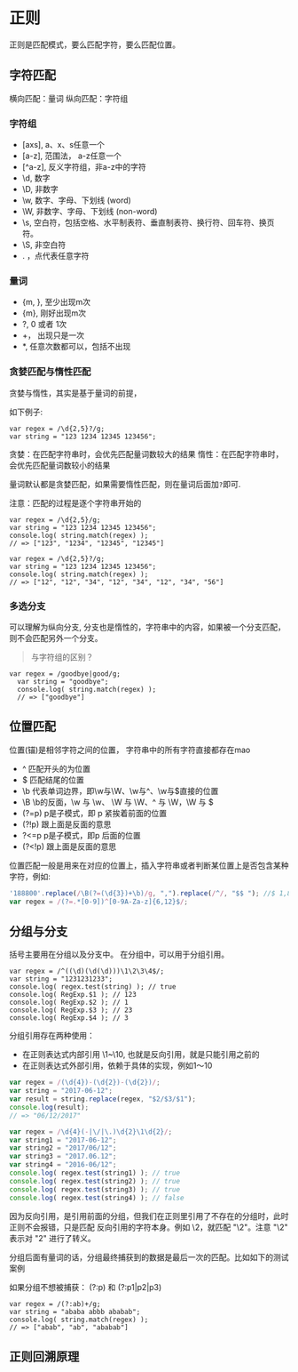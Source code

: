# 正则

正则是匹配模式，要么匹配字符，要么匹配位置。

## 字符匹配

横向匹配：量词
纵向匹配：字符组


### 字符组

- [axs], a、x、s任意一个
- [a-z], 范围法， a-z任意一个
- [^a-z], 反义字符组，非a-z中的字符
- \d, 数字
- \D, 非数字
- \w, 数字、字母、下划线 (word)
- \W, 非数字、字母、下划线 (non-word)
- \s, 空白符，包括空格、水平制表符、垂直制表符、换行符、回车符、换页 符。
- \S, 非空白符
- . ，点代表任意字符


### 量词

- {m, }, 至少出现m次
- {m}, 刚好出现m次
- ?, 0 或者 1次
- +， 出现只是一次
- *, 任意次数都可以，包括不出现

### 贪婪匹配与惰性匹配

贪婪与惰性，其实是基于量词的前提，

如下例子:
```
var regex = /\d{2,5}?/g;
var string = "123 1234 12345 123456";
```

贪婪：在匹配字符串时，会优先匹配量词数较大的结果
惰性：在匹配字符串时，会优先匹配量词数较小的结果

量词默认都是贪婪匹配，如果需要惰性匹配，则在量词后面加`?`即可.

注意：匹配的过程是逐个字符串开始的

```
var regex = /\d{2,5}/g;
var string = "123 1234 12345 123456";
console.log( string.match(regex) );
// => ["123", "1234", "12345", "12345"]

var regex = /\d{2,5}?/g;
var string = "123 1234 12345 123456";
console.log( string.match(regex) );
// => ["12", "12", "34", "12", "34", "12", "34", "56"]

```

### 多选分支

可以理解为纵向分支, 分支也是惰性的，字符串中的内容，如果被一个分支匹配，则不会匹配另外一个分支。

> 与字符组的区别？

```
var regex = /goodbye|good/g;
  var string = "goodbye";
  console.log( string.match(regex) );
  // => ["goodbye"]
```


## 位置匹配

位置(锚)是相邻字符之间的位置， 字符串中的所有字符直接都存在mao

- ^ 匹配开头的为位置
- $ 匹配结尾的位置
- \b 代表单词边界，即\w与\W、\w与^、\w与$直接的位置
- \B \b的反面，\w 与 \w、 \W 与 \W、^ 与 \W，\W 与 $ 
- (?=p) p是子模式，即 p 紧挨着前面的位置
- (?!p) 跟上面是反面的意思
- ?<=p p是子模式，即p 后面的位置
- (?<!p) 跟上面是反面的意思

位置匹配一般是用来在对应的位置上，插入字符串或者判断某位置上是否包含某种字符，例如:

```javascript
'188800'.replace(/\B(?=(\d{3})+\b)/g, ",").replace(/^/, "$$ "); //$ 1,888.00
var regex = /(?=.*[0-9])^[0-9A-Za-z]{6,12}$/;

```

## 分组与分支

括号主要用在分组以及分支中。
在分组中，可以用于分组引用。

```
var regex = /^((\d)(\d(\d)))\1\2\3\4$/;
var string = "1231231233";
console.log( regex.test(string) ); // true
console.log( RegExp.$1 ); // 123
console.log( RegExp.$2 ); // 1
console.log( RegExp.$3 ); // 23
console.log( RegExp.$4 ); // 3
```

分组引用存在两种使用：
- 在正则表达式内部引用 \1~\10, 也就是反向引用，就是只能引用之前的
- 在正则表达式外部引用，依赖于具体的实现，例如$1～$10

```javascript
var regex = /(\d{4})-(\d{2})-(\d{2})/;
var string = "2017-06-12";
var result = string.replace(regex, "$2/$3/$1");
console.log(result);
// => "06/12/2017"

var regex = /\d{4}(-|\/|\.)\d{2}\1\d{2}/;
var string1 = "2017-06-12";
var string2 = "2017/06/12";
var string3 = "2017.06.12";
var string4 = "2016-06/12";
console.log( regex.test(string1) ); // true
console.log( regex.test(string2) ); // true
console.log( regex.test(string3) ); // true
console.log( regex.test(string4) ); // false

```

因为反向引用，是引用前面的分组，但我们在正则里引用了不存在的分组时，此时正则不会报错，只是匹配 反向引用的字符本身。例如 \2，就匹配 "\2"。注意 "\2" 表示对 "2" 进行了转义。

分组后面有量词的话，分组最终捕获到的数据是最后一次的匹配。比如如下的测试案例

如果分组不想被捕获： (?:p) 和 (?:p1|p2|p3)

```
var regex = /(?:ab)+/g;
var string = "ababa abbb ababab";
console.log( string.match(regex) );
// => ["abab", "ab", "ababab"]
```

## 正则回溯原理



